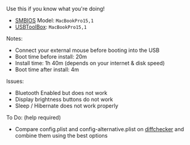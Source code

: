Use this if you know what you're doing!
- [SMBIOS](https://github.com/corpnewt/GenSMBIOS) Model: `MacBookPro15,1`
- [USBToolBox](https://github.com/USBToolBox/tool): `MacBookPro15,1`

Notes:
- Connect your external mouse before booting into the USB
- Boot time before install: 20m
- Install time: 1h 40m (depends on your internet & disk speed)
- Boot time after install: 4m

Issues:
- Bluetooth Enabled but does not work
- Display brightness buttons do not work
- Sleep / Hibernate does not work properly

To Do: (help required)
- Compare config.plist and config-alternative.plist on [diffchecker](https://www.diffchecker.com/text-compare/) and combine them using the best options
